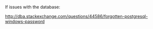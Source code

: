 
If issues with the database:

http://dba.stackexchange.com/questions/44586/forgotten-postgresql-windows-password
